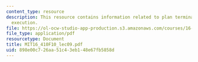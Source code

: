 ```yaml
---
content_type: resource
description: This resource contains information related to plan termination and plan
  execution.
file: https://ol-ocw-studio-app-production.s3.amazonaws.com/courses/16-410-principles-of-autonomy-and-decision-making-fall-2010/898e00c726aa51c43eb148e67fb5858d_MIT16_410F10_lec09.pdf
file_type: application/pdf
resourcetype: Document
title: MIT16_410F10_lec09.pdf
uid: 898e00c7-26aa-51c4-3eb1-48e67fb5858d
---
```

